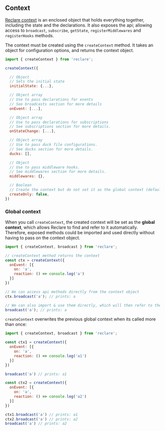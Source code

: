 ## Context

[Reclare context](https://github.com/reclarejs/reclare/blob/master/src/ctx/ctx.js) is an enclosed object that holds everything together, including the state and the declarations. It also exposes the api; allowing access to `broadcast`, `subscribe`, `getState`, `registerMiddlewares` and `registerHooks` methods.

The context must be created using the `createContext` method. It takes an object for configuration options, and returns the context object.

```javascript
import { createContext } from 'reclare';

createContext({

  // Object
  // Sets the initial state
  initialState: {...},

  // Object array
  // Use to pass declarations for events
  // See broadcasts section for more details
  onEvent: [...],

  // Object array
  // Use to pass declarations for subscriptions
  // See subscriptions section for more details.
  onStateChange: [...],

  // Object array
  // Use to pass duck file configurations.
  // See ducks section for more details.
  ducks: [],

  // Object
  // Use to pass middleware hooks.
  // See middlewares section for more details.
  middlewares: {},

  // Boolean
  // Create the context but do not set it as the global context (default: false)
  createOnly: false,
})
```

### Global context
When you call `createContext`, the created context will be set as the **global context**, which allows Reclare to find and refer to it automatically. Therefore, exposed methods could be imported and used directly without having to pass on the context object.

```javascript
import { createContext, broadcast } from 'reclare';

// createContext method returns the context 
const ctx = createContext({
  onEvent: [{
    on: 'a',
    reaction: () => console.log('a')
  }]
})

// We can access api methods directly from the context object
ctx.broadcast('a'); // prints: a

// We can also import & use them directly, which will then refer to the global context
broadcast('a'); // prints: a
```

`createContext` overwrites the previous global context when its called more than once: 

```javascript
import { createContext, broadcast } from 'reclare';

const ctx1 = createContext({
  onEvent: [{
    on: 'a',
    reaction: () => console.log('a1')
  }]
})

broadcast('a') // prints: a1

const ctx2 = createContext({
  onEvent: [{
    on: 'a',
    reaction: () => console.log('a2')
  }]
})

ctx1.broadcast('a') // prints: a1
ctx2.broadcast('a') // prints: a2
broadcast('a') // prints: a2
```
